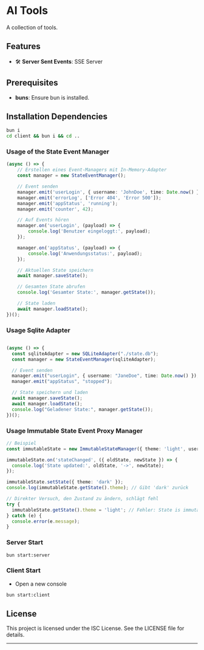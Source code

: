 # AI Tools

A collection of tools.

## Features
- 🛠 **Server Sent Events**: SSE Server


## Prerequisites
- **buns**: Ensure bun is installed.

## Installation Dependencies

```bash
bun i
cd client && bun i && cd ..
```

### **Usage of the State Event Manager**

```typescript
(async () => {
    // Erstellen eines Event-Managers mit In-Memory-Adapter
    const manager = new StateEventManager();

    // Event senden
    manager.emit('userLogin', { username: 'JohnDoe', time: Date.now() });
    manager.emit('errorLog', ['Error 404', 'Error 500']);
    manager.emit('appStatus', 'running');
    manager.emit('counter', 42);

    // Auf Events hören
    manager.on('userLogin', (payload) => {
        console.log('Benutzer eingeloggt:', payload);
    });

    manager.on('appStatus', (payload) => {
        console.log('Anwendungsstatus:', payload);
    });

    // Aktuellen State speichern
    await manager.saveState();

    // Gesamten State abrufen
    console.log('Gesamter State:', manager.getState());

    // State laden
    await manager.loadState();
})();
```

### Usage Sqlite Adapter

```typescript

(async () => {
  const sqliteAdapter = new SQLiteAdapter("./state.db");
  const manager = new StateEventManager(sqliteAdapter);

  // Event senden
  manager.emit("userLogin", { username: "JaneDoe", time: Date.now() });
  manager.emit("appStatus", "stopped");

  // State speichern und laden
  await manager.saveState();
  await manager.loadState();
  console.log("Geladener State:", manager.getState());
})();
```

### Usage Immutable State Event Proxy Manager

```typescript
// Beispiel
const immutableState = new ImmutableStateManager({ theme: 'light', user: null });

immutableState.on('stateChanged', ({ oldState, newState }) => {
  console.log('State updated:', oldState, '->', newState);
});

immutableState.setState({ theme: 'dark' });
console.log(immutableState.getState().theme); // Gibt 'dark' zurück

// Direkter Versuch, den Zustand zu ändern, schlägt fehl
try {
  immutableState.getState().theme = 'light'; // Fehler: State is immutable
} catch (e) {
  console.error(e.message);
}
```

### Server Start
```bash
bun start:server
```

### Client Start
- Open a new console
```bash
bun start:client
```

## License
This project is licensed under the ISC License. See the LICENSE file for details.

---


